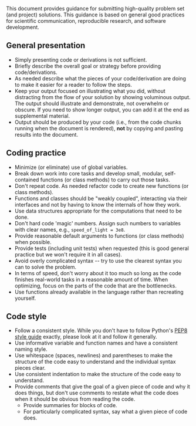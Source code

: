 This document provides guidance for submitting high-quality problem set (and project) solutions.
This guidance is based on general good practices for scientific communication, reproducible research, and software development.

## General presentation

- Simply presenting code or derivations is not sufficient.
- Briefly describe the overall goal or strategy before providing code/derivations.
- As needed describe what the pieces of your code/derivation are doing to make it easier for a reader to follow the steps.
- Keep your output focused on illustrating what you did, without distracting from the flow of your solution by showing voluminous output. The output should illustrate and demonstrate, not overwhelm or obscure. If you need to show longer output, you can add it at the end as supplemental material.
- Output should be produced by your code (i.e., from the code chunks running when the document is rendered), **not** by copying and pasting results into the document. 

## Coding practice

- Minimize (or eliminate) use of global variables.
- Break down work into core tasks and develop small, modular, self-contained functions (or class methods) to carry out those tasks.
- Don't repeat code. As needed refactor code to create new functions (or class methods).
- Functions and classes should be "weakly coupled", interacting via their interfaces and not by having to know the internals of how they work.
- Use data structures appropriate for the computations that need to be done.
- Don't hard code 'magic' numbers. Assign such numbers to variables with clear names, e.g., `speed_of_light = 3e8`.
- Provide reasonable default arguments to functions (or class methods) when possible.
- Provide tests (including unit tests) when requested (this is good general practice but we won't require it in all cases).
- Avoid overly complicated syntax -- try to use the clearest syntax you can to solve the problem.
- In terms of speed, don't worry about it too much so long as the code finishes real-world tasks in a reasonable amount of time. When optimizing, focus on the parts of the code that are the bottlenecks.
- Use functions already available in the language rather than recreating yourself.

## Code style

- Follow a consistent style. While you don't have to follow Python's [PEP8 style guide](https://peps.python.org/pep-0008/) exactly, please look at it and follow it generally. 
- Use informative variable and function names and have a consistent naming style. 
- Use whitespace (spaces, newlines) and parentheses to make the structure of the code easy to understand and the individual syntax pieces clear.
- Use consistent indentation to make the structure of the code easy to understand.
- Provide comments that give the goal of a given piece of code and why it does things, but don't use comments to restate what the code does when it should be obvious from reading the code.
  - Provide summaries for blocks of code.
  - For particularly complicated syntax, say what a given piece of code does.
